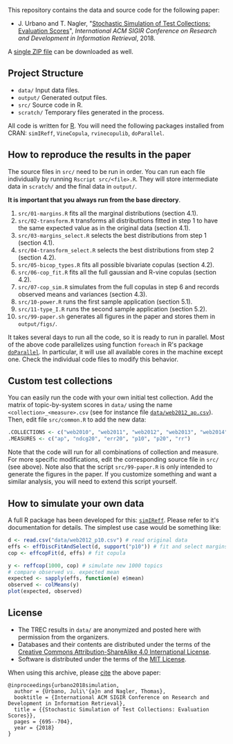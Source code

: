 This repository contains the data and source code for the following paper:

* J. Urbano and T. Nagler, "[Stochastic Simulation of Test Collections: Evaluation Scores](http://julian-urbano.info/files/publications/065-stochastic-simulation-test-collections-evaluation-scores.pdf)", *International ACM SIGIR Conference on Research and Development in Information Retrieval*, 2018.

A [single ZIP file](https://github.com/julian-urbano/sigir2018-simulation/archive/master.zip) can be downloaded as well.

## Project Structure

* `data/` Input data files.
* `output/` Generated output files.
* `src/` Source code in R.
* `scratch/` Temporary files generated in the process.

All code is written for [R](https://www.r-project.org). You will need the following packages installed from CRAN: `simIReff`, `VineCopula`, `rvinecopulib`, `doParallel`.

## How to reproduce the results in the paper 

The source files in `src/` need to be run in order. You can run each file individually by running `Rscript src/<file>.R`. They will store intermediate data in `scratch/` and the final data in `output/`.

**It is important that you always run from the base directory**.

1. `src/01-margins.R` fits all the marginal distributions (section 4.1).
2. `src/02-transform.R` transforms all distributtions fitted in step 1 to have the same expected value as in the original data (section 4.1).
3. `src/03-margins_select.R` selects the best distributions from step 1 (section 4.1).
4. `src/04-transform_select.R` selects the best distributions from step 2 (section 4.2).
5. `src/05-bicop_types.R` fits all possible bivariate copulas (section 4.2).
6. `src/06-cop_fit.R` fits all the full gaussian and R-vine copulas (section 4.2).
7. `src/07-cop_sim.R` simulates from the full copulas in step 6 and records observed means and variances (section 4.3).
8. `src/10-power.R` runs the first sample application (section 5.1).
9. `src/11-type_I.R` runs the second sample application (section 5.2).
7. `src/99-paper.sh` generates all figures in the paper and stores them in `output/figs/`.

It takes several days to run all the code, so it is ready to run in parallel. Most of the above code parallelizes using function `foreach` in R's package [`doParallel`](https://cran.r-project.org/web/packages/doParallel/index.html). In particular, it will use all available cores in the machine except one. Check the individual code files to modify this behavior.

## Custom test collections

You can easily run the code with your own initial test collection. Add the matrix of topic-by-system scores in `data/` using the name `<collection>_<measure>.csv` (see for instance file [`data/web2012_ap.csv`](/data/web2012_ap.csv)). Then, edit file `src/common.R` to add the new data:

```r
.COLLECTIONS <- c("web2010", "web2011", "web2012", "web2013", "web2014")
.MEASURES <- c("ap", "ndcg20", "err20", "p10", "p20", "rr")
```

Note that the code will run for all combinations of collection and measure. For more specific modifications, edit the corresponding source file in `src/` (see above). Note also that the script `src/99-paper.R` is only intended to generate the figures in the paper. If you customize something and want a similar analysis, you will need to extend this script yourself.

## How to simulate your own data

A full R package has been developed for this: [`simIReff`](https://github.com/julian-urbano/simIReff). Please refer to it's documentation for details. The simplest use case would be something like:

```r
d <- read.csv("data/web2012_p10.csv") # read original data
effs <- effDiscFitAndSelect(d, support("p10")) # fit and select margins
cop <- effcopFit(d, effs) # fit copula

y <- reffcop(1000, cop) # simulate new 1000 topics
# compare observed vs. expected mean
expected <- sapply(effs, function(e) e$mean)
observed <- colMeans(y)
plot(expected, observed)
```

## License

* The TREC results in `data/` are anonymized and posted here with permission from the organizers.
* Databases and their contents are distributed under the terms of the [Creative Commons Attribution-ShareAlike 4.0 International License](http://creativecommons.org/licenses/by-sa/4.0/).
* Software is distributed under the terms of the [MIT License](https://opensource.org/licenses/MIT).

When using this archive, please [cite](CITE.bib) the above paper:

    @inproceedings{urbano2018simulation,
      author = {Urbano, Juli\'{a}n and Nagler, Thomas},
      booktitle = {International ACM SIGIR Conference on Research and Development in Information Retrieval},
      title = {{Stochastic Simulation of Test Collections: Evaluation Scores}},
      pages = {695--704},
      year = {2018}
    }
